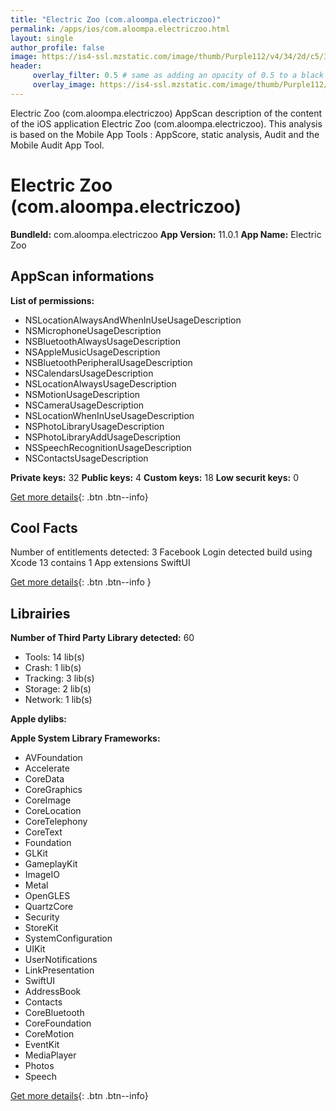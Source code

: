 ```yaml
---
title: "Electric Zoo (com.aloompa.electriczoo)"
permalink: /apps/ios/com.aloompa.electriczoo.html
layout: single
author_profile: false
image: https://is4-ssl.mzstatic.com/image/thumb/Purple112/v4/34/2d/c5/342dc5bd-8a21-d5ff-0d8c-9d22a94cd15b/AppIcon-1x_U007emarketing-0-7-0-85-220.png/512x512bb.jpg
header: 
     overlay_filter: 0.5 # same as adding an opacity of 0.5 to a black background
     overlay_image: https://is4-ssl.mzstatic.com/image/thumb/Purple112/v4/34/2d/c5/342dc5bd-8a21-d5ff-0d8c-9d22a94cd15b/AppIcon-1x_U007emarketing-0-7-0-85-220.png/512x512bb.jpg
---
```

Electric Zoo (com.aloompa.electriczoo) AppScan description of the content of the iOS application Electric Zoo (com.aloompa.electriczoo). This analysis is based on the Mobile App Tools : AppScore, static analysis, Audit and the Mobile Audit App Tool.

# Electric Zoo (com.aloompa.electriczoo)

**BundleId:** com.aloompa.electriczoo
**App Version:** 11.0.1
**App Name:** Electric Zoo


## AppScan informations 

**List of permissions:** 
- NSLocationAlwaysAndWhenInUseUsageDescription
- NSMicrophoneUsageDescription
- NSBluetoothAlwaysUsageDescription
- NSAppleMusicUsageDescription
- NSBluetoothPeripheralUsageDescription
- NSCalendarsUsageDescription
- NSLocationAlwaysUsageDescription
- NSMotionUsageDescription
- NSCameraUsageDescription
- NSLocationWhenInUseUsageDescription
- NSPhotoLibraryUsageDescription
- NSPhotoLibraryAddUsageDescription
- NSSpeechRecognitionUsageDescription
- NSContactsUsageDescription
  
  
**Private keys:** 32
**Public keys:** 4
**Custom keys:** 18
**Low securit keys:** 0
  
[Get more details](/pricing.html){: .btn .btn--info}

## Cool Facts

Number of entitlements detected: 3
Facebook Login detected
build using Xcode 13
contains 1 App extensions
SwiftUI
  
[Get more details](/pricing.html){: .btn .btn--info }

## Librairies 
**Number of Third Party Library detected:** 60
- Tools: 14 lib(s)
- Crash: 1 lib(s)
- Tracking: 3 lib(s)
- Storage: 2 lib(s)
- Network: 1 lib(s)


**Apple dylibs:**


**Apple System Library Frameworks:**
- AVFoundation
- Accelerate
- CoreData
- CoreGraphics
- CoreImage
- CoreLocation
- CoreTelephony
- CoreText
- Foundation
- GLKit
- GameplayKit
- ImageIO
- Metal
- OpenGLES
- QuartzCore
- Security
- StoreKit
- SystemConfiguration
- UIKit
- UserNotifications
- LinkPresentation
- SwiftUI
- AddressBook
- Contacts
- CoreBluetooth
- CoreFoundation
- CoreMotion
- EventKit
- MediaPlayer
- Photos
- Speech


  
[Get more details](/pricing.html){: .btn .btn--info}


